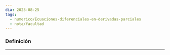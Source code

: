 ```yaml
---
dia: 2023-08-25
tags:
  - numerico/Ecuaciones-diferenciales-en-derivadas-parciales
  - nota/facultad
---
```

### Definición
---
